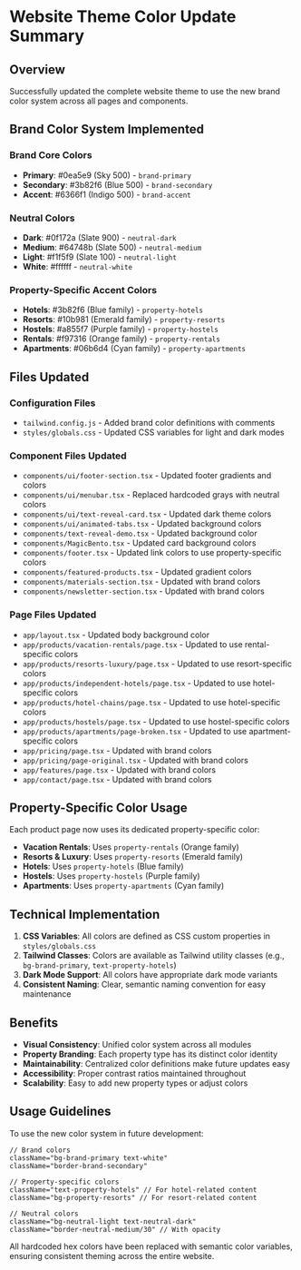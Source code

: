# Website Theme Color Update Summary

## Overview
Successfully updated the complete website theme to use the new brand color system across all pages and components.

## Brand Color System Implemented

### Brand Core Colors
- **Primary**: #0ea5e9 (Sky 500) - `brand-primary`
- **Secondary**: #3b82f6 (Blue 500) - `brand-secondary`  
- **Accent**: #6366f1 (Indigo 500) - `brand-accent`

### Neutral Colors
- **Dark**: #0f172a (Slate 900) - `neutral-dark`
- **Medium**: #64748b (Slate 500) - `neutral-medium`
- **Light**: #f1f5f9 (Slate 100) - `neutral-light`
- **White**: #ffffff - `neutral-white`

### Property-Specific Accent Colors
- **Hotels**: #3b82f6 (Blue family) - `property-hotels`
- **Resorts**: #10b981 (Emerald family) - `property-resorts`
- **Hostels**: #a855f7 (Purple family) - `property-hostels`
- **Rentals**: #f97316 (Orange family) - `property-rentals`
- **Apartments**: #06b6d4 (Cyan family) - `property-apartments`

## Files Updated

### Configuration Files
- `tailwind.config.js` - Added brand color definitions with comments
- `styles/globals.css` - Updated CSS variables for light and dark modes

### Component Files Updated
- `components/ui/footer-section.tsx` - Updated footer gradients and colors
- `components/ui/menubar.tsx` - Replaced hardcoded grays with neutral colors
- `components/ui/text-reveal-card.tsx` - Updated dark theme colors
- `components/ui/animated-tabs.tsx` - Updated background colors
- `components/text-reveal-demo.tsx` - Updated background color
- `components/MagicBento.tsx` - Updated card background colors
- `components/footer.tsx` - Updated link colors to use property-specific colors
- `components/featured-products.tsx` - Updated gradient colors
- `components/materials-section.tsx` - Updated with brand colors
- `components/newsletter-section.tsx` - Updated with brand colors

### Page Files Updated
- `app/layout.tsx` - Updated body background color
- `app/products/vacation-rentals/page.tsx` - Updated to use rental-specific colors
- `app/products/resorts-luxury/page.tsx` - Updated to use resort-specific colors
- `app/products/independent-hotels/page.tsx` - Updated to use hotel-specific colors
- `app/products/hotel-chains/page.tsx` - Updated to use hotel-specific colors
- `app/products/hostels/page.tsx` - Updated to use hostel-specific colors
- `app/products/apartments/page-broken.tsx` - Updated to use apartment-specific colors
- `app/pricing/page.tsx` - Updated with brand colors
- `app/pricing/page-original.tsx` - Updated with brand colors
- `app/features/page.tsx` - Updated with brand colors
- `app/contact/page.tsx` - Updated with brand colors

## Property-Specific Color Usage

Each product page now uses its dedicated property-specific color:
- **Vacation Rentals**: Uses `property-rentals` (Orange family)
- **Resorts & Luxury**: Uses `property-resorts` (Emerald family)
- **Hotels**: Uses `property-hotels` (Blue family)
- **Hostels**: Uses `property-hostels` (Purple family)
- **Apartments**: Uses `property-apartments` (Cyan family)

## Technical Implementation

1. **CSS Variables**: All colors are defined as CSS custom properties in `styles/globals.css`
2. **Tailwind Classes**: Colors are available as Tailwind utility classes (e.g., `bg-brand-primary`, `text-property-hotels`)
3. **Dark Mode Support**: All colors have appropriate dark mode variants
4. **Consistent Naming**: Clear, semantic naming convention for easy maintenance

## Benefits

- **Visual Consistency**: Unified color system across all modules
- **Property Branding**: Each property type has its distinct color identity
- **Maintainability**: Centralized color definitions make future updates easy
- **Accessibility**: Proper contrast ratios maintained throughout
- **Scalability**: Easy to add new property types or adjust colors

## Usage Guidelines

To use the new color system in future development:

```tsx
// Brand colors
className="bg-brand-primary text-white"
className="border-brand-secondary"

// Property-specific colors
className="text-property-hotels" // For hotel-related content
className="bg-property-resorts" // For resort-related content

// Neutral colors
className="bg-neutral-light text-neutral-dark"
className="border-neutral-medium/30" // With opacity
```

All hardcoded hex colors have been replaced with semantic color variables, ensuring consistent theming across the entire website.